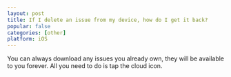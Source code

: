 ```yaml
---
layout: post
title: If I delete an issue from my device, how do I get it back?
popular: false
categories: [other]
platform: iOS
---
```

You can always download any issues you already own, they will be available to you forever. All you need to do is tap the cloud icon.
